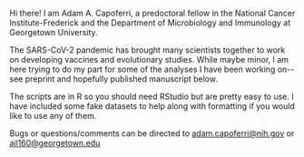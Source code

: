 Hi there! I am Adam A. Capoferri, a predoctoral fellow in the National Cancer Institute-Frederick and the Department of Microbiology and Immunology at Georgetown University.

The SARS-CoV-2 pandemic has brought many scientists together to work on developing vaccines and evolutionary studies. While maybe minor, I am here trying to do my part for some of the analyses I have been working on--see preprint and hopefully published manuscript below.

The scripts are in R so you should need RStudio but are pretty easy to use. I have included some fake datasets to help along with formatting if you would like to use any of them. 

Bugs or questions/comments can be directed to adam.capoferri@nih.gov or ajl160@georgetown.edu
